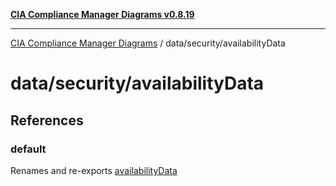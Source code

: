 [**CIA Compliance Manager Diagrams v0.8.19**](../../../README.md)

***

[CIA Compliance Manager Diagrams](../../../modules.md) / data/security/availabilityData

# data/security/availabilityData

## References

### default

Renames and re-exports [availabilityData](../variables/availabilityData.md)
